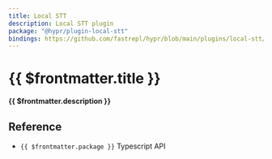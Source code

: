 ```yaml
---
title: Local STT
description: Local STT plugin
package: "@hypr/plugin-local-stt"
bindings: https://github.com/fastrepl/hypr/blob/main/plugins/local-stt/generated/bindings.ts
---
```


# {{ $frontmatter.title }}

**{{ $frontmatter.description }}**


## Reference

<ul>
  <li><a :href="$frontmatter.bindings"><code>{{ $frontmatter.package }}</code> Typescript API</a></li>
</ul>
